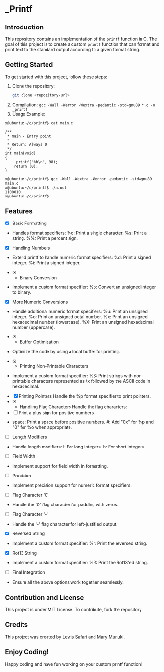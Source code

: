 # _Printf

## Introduction
This repository contains an implementation of the `printf` function in C. The goal of this project is to create a custom `printf` function that can format and print text to the standard output according to a given format string.

## Getting Started
To get started with this project, follow these steps:

1. Clone the repository:
   ```bash
   git clone <repository-url>
2. Compilation:
   ```gcc -Wall -Werror -Wextra -pedantic -std=gnu89 *.c -o _printf```
3. Usage Example:
```
x@ubuntu:~/c/printf$ cat main.c

/**
 * main - Entry point
 *
 * Return: Always 0
 */
int main(void)
{
    _printf("%b\n", 98);
    return (0);
}

x@ubuntu:~/c/printf$ gcc -Wall -Wextra -Werror -pedantic -std=gnu89 main.c
x@ubuntu:~/c/printf$ ./a.out
1100010
x@ubuntu:~/c/printf$
```

## Features
- [x] Basic Formatting
- Handles format specifiers:
%c: Print a single character.
%s: Print a string.
%%: Print a percent sign.
- [x] Handling Numbers
- Extend printf to handle numeric format specifiers:
%d: Print a signed integer.
%i: Print a signed integer.
- [x] - Binary Conversion
- Implement a custom format specifier:
%b: Convert an unsigned integer to binary.
- [x] More Numeric Conversions
- Handle additional numeric format specifiers:
%u: Print an unsigned integer.
%o: Print an unsigned octal number.
%x: Print an unsigned hexadecimal number (lowercase).
%X: Print an unsigned hexadecimal number (uppercase).
- [x] - Buffer Optimization
- Optimize the code by using a local buffer for printing.
- [x] - Printing Non-Printable Characters
- Implement a custom format specifier:
%S: Print strings with non-printable characters represented as \x followed by the ASCII code in hexadecimal.
- [x] Printing Pointers
Handle the %p format specifier to print pointers.
- [x] - Handling Flag Characters
Handle the flag characters:
- [ ] Print a plus sign for positive numbers.
- space: Print a space before positive numbers.
#: Add "0x" for %p and "0" for %o when appropriate.
- [ ] Length Modifiers
- Handle length modifiers:
l: For long integers.
h: For short integers.
- [ ] Field Width
- Implement support for field width in formatting.
- [ ] Precision
- Implement precision support for numeric format specifiers.
- [ ] Flag Character '0'
- Handle the '0' flag character for padding with zeros.
- [ ] Flag Character '-'
- Handle the '-' flag character for left-justified output.
- [x]  Reversed String
- Implement a custom format specifier:
%r: Print the reversed string.
- [x] Rot13 String
- Implement a custom format specifier:
%R: Print the Rot13'ed string.
- [ ] Final Integration
- Ensure all the above options work together seamlessly.

## Contribution and License
This project is under MIT License. To contribute, fork the repository

## Credits
This project was created by [Lewis Safari](https://github.com/safarilewis) and [Mary Muriuki](https://github.com/MaryMuriuki).

## Enjoy Coding!
Happy coding and have fun working on your custom printf function!
